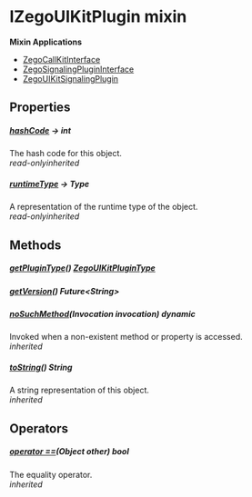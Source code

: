


# IZegoUIKitPlugin mixin















**Mixin Applications**

- [ZegoCallKitInterface](../zego_uikit_prebuilt_live_audio_room/ZegoCallKitInterface-class.md)
- [ZegoSignalingPluginInterface](../zego_uikit_prebuilt_live_audio_room/ZegoSignalingPluginInterface-class.md)
- [ZegoUIKitSignalingPlugin](../zego_uikit_prebuilt_live_audio_room/ZegoUIKitSignalingPlugin-class.md)



## Properties

##### [hashCode](../zego_uikit_prebuilt_live_audio_room/IZegoUIKitPlugin/hashCode.md) &#8594; int



The hash code for this object.  
_<span class="feature">read-only</span><span class="feature">inherited</span>_



##### [runtimeType](../zego_uikit_prebuilt_live_audio_room/IZegoUIKitPlugin/runtimeType.md) &#8594; Type



A representation of the runtime type of the object.  
_<span class="feature">read-only</span><span class="feature">inherited</span>_





## Methods

##### [getPluginType](../zego_uikit_prebuilt_live_audio_room/IZegoUIKitPlugin/getPluginType.md)() [ZegoUIKitPluginType](../zego_uikit_prebuilt_live_audio_room/ZegoUIKitPluginType.md)



  




##### [getVersion](../zego_uikit_prebuilt_live_audio_room/IZegoUIKitPlugin/getVersion.md)() Future&lt;String>



  




##### [noSuchMethod](../zego_uikit_prebuilt_live_audio_room/IZegoUIKitPlugin/noSuchMethod.md)(Invocation invocation) dynamic



Invoked when a non-existent method or property is accessed.  
_<span class="feature">inherited</span>_



##### [toString](../zego_uikit_prebuilt_live_audio_room/IZegoUIKitPlugin/toString.md)() String



A string representation of this object.  
_<span class="feature">inherited</span>_





## Operators

##### [operator ==](../zego_uikit_prebuilt_live_audio_room/IZegoUIKitPlugin/operator_equals.md)(Object other) bool



The equality operator.  
_<span class="feature">inherited</span>_















